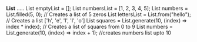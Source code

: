 **List**
.....
List<String> emptyList = [];
List<int> numbersList = [1, 2, 3, 4, 5];
List<int> numbers = List.filled(5, 0); // Creates a list of 5 zeros
List<String> lettersList = List.from("hello");  // Creates a list ['h', 'e', 'l', 'l', 'o']
List<int> squares = List.generate(10, (index) => index * index); // Creates a list of squares from 0 to 9
List<int> numbers = List.generate(10, (index) => index + 1); //creates numbers list upto 10

